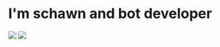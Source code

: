 # I'm schawn and bot developer
<a href="https://discord.com/users/681250871119446025" target="_blank"><img src="https://shields.io/badge/schâwn.-black.svg?&style=for-the-badge&logo=discord"></a>
<a href="https://https://www.youtube.com/channel/UC9D_UaoIspUbU-yA2t914-g" target="_blank"><img src="https://shields.io/badge/schâwn-f00909.svg?&style=for-the-badge&logo=youtube"></a>
</div>
